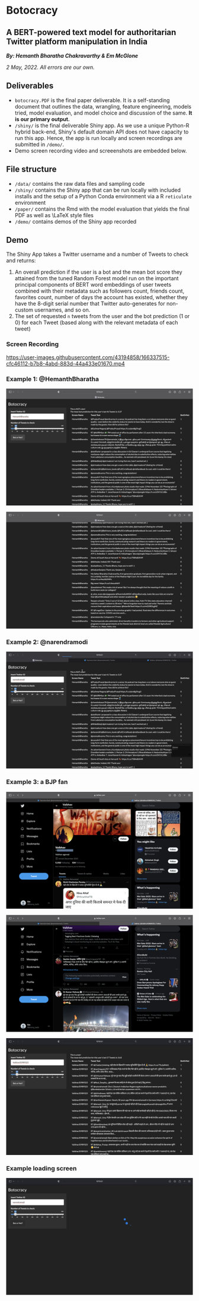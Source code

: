 # Botocracy
## A BERT-powered text model for authoritarian Twitter platform manipulation in India
***By: Hemanth Bharatha Chakravarthy & Em McGlone***

*2 May, 2022. All errors are our own.*

## Deliverables

-   `botocracy.PDF` is the final paper deliverable. It is a self-standing document that outlines the data, wrangling, feature engineering, models tried, model evaluation, and model choice and discussion of the same. **It is our primary output.**
-   `/shiny/` is the final deliverable Shiny app. As we use a unique Python-R hybrid back-end, Shiny's default domain API does not have capacity to run this app. Hence, the app is run locally and screen recordings are submitted in `/demo/`.
-   Demo screen recording video and screeenshots are embedded below.

## File structure

-   `/data/` contains the raw data files and sampling code
-   `/shiny/` contains the Shiny app that can be run locally with included installs and the setup of a Python Conda environment via a R `reticulate` environment
-   `/paper/` contains the Rmd with the model evaluation that yields the final PDF as well as \\LaTeX style files
-   `/demo/` contains demos of the Shiny app recorded

## Demo

The Shiny App takes a Twitter username and a number of Tweets to check and returns:

1.  An overall prediction if the user is a bot and the mean bot score they attained from the tuned Random Forest model run on the important principal components of BERT word embeddings of user tweets combined with their metadata such as followers count, friends count, favorites count, number of days the account has existed, whether they have the 8-digit serial number that Twitter auto-generates for non-custom usernames, and so on.
2.  The set of requested `n` tweets from the user and the bot prediction (1 or 0) for each Tweet (based along with the relevant metadata of each tweet)

### Screen Recording

https://user-images.githubusercontent.com/43194858/166337515-cfc46112-b7b8-4abd-883d-44a433e01670.mp4


### Example 1: \@HemanthBharatha

![User: HemanthBharatha](demo/screenshots/hemanthbharatha_demo_1.png)

![User: HemanthBharatha (contd.)](demo/screenshots/hemanthbharatha_demo_2.png)

### Example 2: \@narendramodi

![User: \@narendramodi](demo/screenshots/narendramodi_demo.png)

### Example 3: a BJP fan

![User account screnshot](demo/screenshots/bjp_fan_account.png)

![User timeline sample](demo/screenshots/bjp_fan_tweets_example.png)

![BJP fan account: results](demo/screenshots/bjp_fan_demo.png)

### Example loading screen

![Loading screen demo](demo/screenshots/loading_screen_demo.png)
